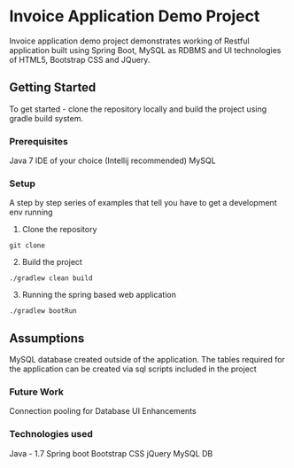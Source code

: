 # Invoice Application Demo Project

Invoice application demo project demonstrates working of Restful application built using Spring Boot, MySQL as RDBMS and UI technologies of HTML5, Bootstrap CSS and JQuery.

## Getting Started

To get started - clone the repository locally and build the project using gradle build system.

### Prerequisites

Java 7
IDE of your choice (Intellij recommended)
MySQL


### Setup

A step by step series of examples that tell you have to get a development env running

1.  Clone the repository

```
git clone
```

2.  Build the project

```
./gradlew clean build
```

3. Running the spring based web application

```
./gradlew bootRun
```

## Assumptions
MySQL database created outside of the application.  The tables required for the application can be created via sql scripts included in the project

### Future Work
Connection pooling for Database
UI Enhancements

### Technologies used
Java - 1.7
Spring boot
Bootstrap CSS
jQuery
MySQL DB